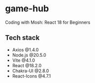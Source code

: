 # game-hub

Coding with Mosh: React 18 for Beginners

## Tech stack

- Axios @1.4.0
- Node.js @20.5.0
- Vite @4.1.0
- React @18.2.0
- Chakra-UI @2.8.0
- React-Icons @4.7.1
